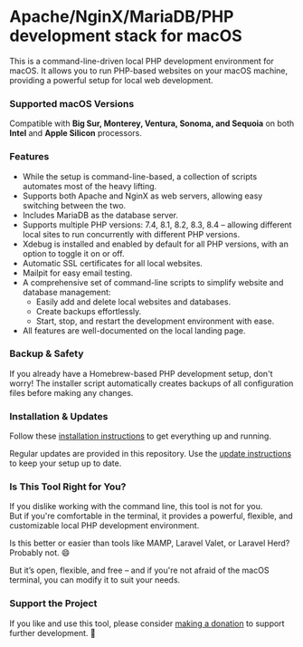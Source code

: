 # Apache/NginX/MariaDB/PHP development stack for macOS

This is a command-line-driven local PHP development environment for macOS. It allows you to run PHP-based websites on your macOS machine, providing a powerful setup for local web development.

### Supported macOS Versions

Compatible with **Big Sur, Monterey, Ventura, Sonoma, and Sequoia** on both **Intel** and **Apple Silicon** processors.

### Features

- While the setup is command-line-based, a collection of scripts automates most of the heavy lifting.
- Supports both Apache and NginX as web servers, allowing easy switching between the two.
- Includes MariaDB as the database server.
- Supports multiple PHP versions: 7.4, 8.1, 8.2, 8.3, 8.4 – allowing different local sites to run concurrently with different PHP versions.
- Xdebug is installed and enabled by default for all PHP versions, with an option to toggle it on or off.
- Automatic SSL certificates for all local websites.
- Mailpit for easy email testing.
- A comprehensive set of command-line scripts to simplify website and database management:
  - Easily add and delete local websites and databases.
  - Create backups effortlessly.
  - Start, stop, and restart the development environment with ease.
- All features are well-documented on the local landing page.

### Backup & Safety

If you already have a Homebrew-based PHP development setup, don't worry! The installer script automatically creates backups of all configuration files before making any changes.

### Installation & Updates

Follow these <a href="../../blob/main/install.md">installation instructions</a> to get everything up and running.

Regular updates are provided in this repository. Use the <a href="../../blob/main/update.md">update instructions</a> to keep your setup up to date.

### Is This Tool Right for You?

If you dislike working with the command line, this tool is not for you.<br>
But if you're comfortable in the terminal, it provides a powerful, flexible, and customizable local PHP development environment.

Is this better or easier than tools like MAMP, Laravel Valet, or Laravel Herd?<br>
Probably not. 😄

But it’s open, flexible, and free – and if you're not afraid of the macOS terminal, you can modify it to suit your needs.

### Support the Project

If you like and use this tool, please consider <a href="https://renekreijveld.nl/donate" target="_blank">making a donation</a> to support further development. 🙌
